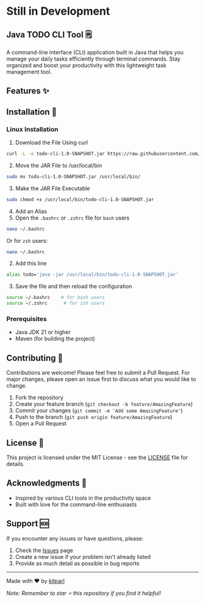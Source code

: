 # Still in Development

## Java TODO CLI Tool 🗒️

A command-line interface (CLI) application built in Java that helps you manage your daily tasks efficiently through terminal commands. Stay organized and boost your productivity with this lightweight task management tool.

## Features ✨
<!---
- Create, read, update, and delete tasks
- Mark tasks as complete/incomplete
- List all tasks with their status
- Filter tasks by status (completed/pending)
- Priority-based task management
- Simple and intuitive command-line interface
- Data persistence across sessions
-->
## Installation 🚀

### Linux Installation

1. Download the File Using curl
```bash
curl -L -o todo-cli-1.0-SNAPSHOT.jar https://raw.githubusercontent.com/kitparl/todo-cli/main/target/todo-cli-1.0-SNAPSHOT.jar
```

2.  Move the JAR File to /usr/local/bin
```bash
sudo mv todo-cli-1.0-SNAPSHOT.jar /usr/local/bin/
```

3. Make the JAR File Executable
```bash
sudo chmod +x /usr/local/bin/todo-cli-1.0-SNAPSHOT.jar
```

4. Add an Alias
  1. Open the `.bashrc` or `.zshrc` file
for `bash` users
  ```bash
  nano ~/.bashrc
  ```
Or for `zsh` users:
  ```bash
  nano ~/.bashrc
  ```

  2. Add this line
  ```bash
  alias todo='java -jar /usr/local/bin/todo-cli-1.0-SNAPSHOT.jar'
  ```

  3. Save the file and then reload the configuration
  ```bash
  source ~/.bashrc    # for bash users
  source ~/.zshrc      # for zsh users
  ```
   
### Prerequisites

- Java JDK 21 or higher
- Maven (for building the project)

<!---
### Steps

1. Clone the repository

```bash
git clone https://github.com/yourusername/todo-cli.git
cd todo-cli
```

2. Build the project

```bash
mvn clean package
```

3. Create an alias (Optional)

```bash
# For Unix/Linux/macOS (add to ~/.bashrc or ~/.zshrc)
alias todo="java -jar /path/to/todo-cli.jar"

# For Windows (create a batch file)
@echo off
java -jar C:\path\to\todo-cli.jar %*
```

## Usage 📖

### Basic Commands

```bash
# Add a new task
todo add "Complete README documentation"

# List all tasks
todo list

# Mark task as complete
todo complete <task-id>

# Remove a task
todo remove <task-id>

# Show task details
todo show <task-id>

# Filter completed tasks
todo list --completed

# Filter pending tasks
todo list --pending
```

### Advanced Commands

```bash
# Add task with priority
todo add "Important meeting" --priority high

# Add task with due date
todo add "Submit report" --due "2024-10-20"

# List tasks by priority
todo list --priority high

# Export tasks to CSV
todo export tasks.csv
```

## Configuration ⚙️

The application stores its data in:

- Unix/Linux/macOS: `~/.todo-cli/tasks.json`
- Windows: `%APPDATA%\todo-cli\tasks.json`

You can modify the storage location by creating a `config.properties` file in the same directory as the JAR file:

```properties
data.directory=/custom/path/to/storage
```
-->
## Contributing 🤝

Contributions are welcome! Please feel free to submit a Pull Request. For major changes, please open an issue first to discuss what you would like to change.

1. Fork the repository
2. Create your feature branch (`git checkout -b feature/AmazingFeature`)
3. Commit your changes (`git commit -m 'Add some AmazingFeature'`)
4. Push to the branch (`git push origin feature/AmazingFeature`)
5. Open a Pull Request

## License 📝

This project is licensed under the MIT License - see the [LICENSE](LICENSE) file for details.

## Acknowledgments 👏

- Inspired by various CLI tools in the productivity space
- Built with love for the command-line enthusiasts

## Support 🆘

If you encounter any issues or have questions, please:

1. Check the [Issues](https://github.com/kitparl/todo-cli/issues) page
2. Create a new issue if your problem isn't already listed
3. Provide as much detail as possible in bug reports

---

Made with ❤️ by [kitparl](https://github.com/kitparl/)

_Note: Remember to star ⭐ this repository if you find it helpful!_
